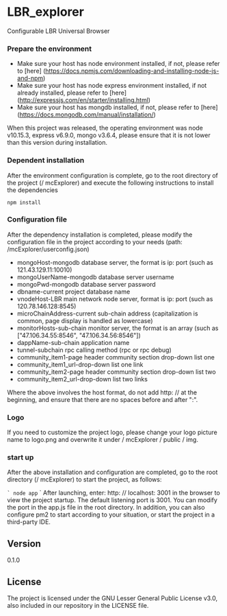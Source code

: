 # LBR_explorer

Configurable LBR Universal Browser

### Prepare the environment

* Make sure your host has node environment installed, if not, please refer to [here] (https://docs.npmjs.com/downloading-and-installing-node-js-and-npm)
* Make sure your host has node express environment installed, if not already installed, please refer to [here] (http://expressjs.com/en/starter/installing.html)
* Make sure your host has mongdb installed, if not, please refer to [here] (https://docs.mongodb.com/manual/installation/)

When this project was released, the operating environment was node v10.15.3, express v6.9.0, mongo v3.6.4, please ensure that it is not lower than this version during installation.

### Dependent installation

After the environment configuration is complete, go to the root directory of the project (/ mcExplorer) and execute the following instructions to install the dependencies
```
npm install
```

### Configuration file

After the dependency installation is completed, please modify the configuration file in the project according to your needs (path: /mcExplorer/userconfig.json)

* mongoHost-mongodb database server, the format is ip: port (such as 121.43.129.11:10010)
* mongoUserName-mongodb database server username
* mongoPwd-mongodb database server password
* dbname-current project database name
* vnodeHost-LBR main network node server, format is ip: port (such as 120.78.146.128:8545)
* microChainAddress-current sub-chain address (capitalization is common, page display is handled as lowercase)
* monitorHosts-sub-chain monitor server, the format is an array (such as ["47.106.34.55:8546", "47.106.34.56:8546"])
* dappName-sub-chain application name
* tunnel-subchain rpc calling method (rpc or rpc debug)
* community_item1-page header community section drop-down list one
* community_item1_url-drop-down list one link
* community_item2-page header community section drop-down list two
* community_item2_url-drop-down list two links

Where the above involves the host format, do not add http: // at the beginning, and ensure that there are no spaces before and after ":".

### Logo
If you need to customize the project logo, please change your logo picture name to logo.png and overwrite it under / mcExplorer / public / img.

### start up

After the above installation and configuration are completed, go to the root directory (/ mcExplorer) to start the project, as follows:

`` `
node app
`` `
After launching, enter: http: // localhost: 3001 in the browser to view the project startup. The default listening port is 3001. You can modify the port in the app.js file in the root directory.
In addition, you can also configure pm2 to start according to your situation, or start the project in a third-party IDE.

## Version

0.1.0

## License
The project is licensed under the GNU Lesser General Public License v3.0, also included in our repository in the LICENSE file.



